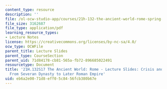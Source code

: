 ```yaml
---
content_type: resource
description: ''
file: /ol-ocw-studio-app/courses/21h-132-the-ancient-world-rome-spring-2017/eb6a2e0071d8eff05c8456fcb380b67e_MIT21H_132S17_CrisisRecvry.pdf
file_size: 3162687
file_type: application/pdf
learning_resource_types:
- Lecture Notes
license: https://creativecommons.org/licenses/by-nc-sa/4.0/
ocw_type: OCWFile
parent_title: Lecture Slides
parent_type: CourseSection
parent_uid: 71d84178-cb81-565a-fb72-896685022491
resourcetype: Document
title: '21H.132S17 The Ancient World: Rome - Lecture Slides: Crisis and Recovery -
  From Severan Dynasty to Later Roman Empire'
uid: eb6a2e00-71d8-eff0-5c84-56fcb380b67e
---
```

